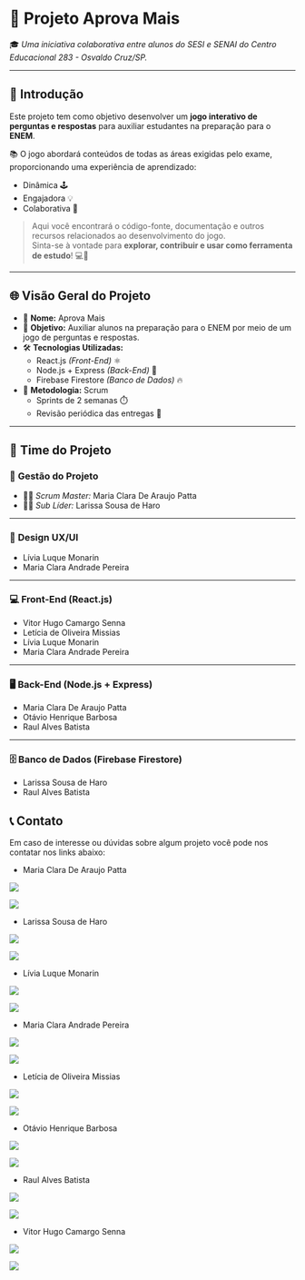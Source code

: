 # 🎯 Projeto **Aprova Mais**

🎓 *Uma iniciativa colaborativa entre alunos do SESI e SENAI do Centro Educacional 283 - Osvaldo Cruz/SP.*

---

## 🧠 **Introdução**

Este projeto tem como objetivo desenvolver um **jogo interativo de perguntas e respostas** para auxiliar estudantes na preparação para o **ENEM**.

📚 O jogo abordará conteúdos de todas as áreas exigidas pelo exame, proporcionando uma experiência de aprendizado:

- Dinâmica 🕹️  
- Engajadora 💡  
- Colaborativa 🤝  

> Aqui você encontrará o código-fonte, documentação e outros recursos relacionados ao desenvolvimento do jogo.  
Sinta-se à vontade para **explorar, contribuir e usar como ferramenta de estudo**! 💻📖

---

## 🌐 **Visão Geral do Projeto**

- 📛 **Nome:** Aprova Mais  
- 🎯 **Objetivo:** Auxiliar alunos na preparação para o ENEM por meio de um jogo de perguntas e respostas.  
- 🛠️ **Tecnologias Utilizadas:**
  - React.js *(Front-End)* ⚛️
  - Node.js + Express *(Back-End)* 🚀
  - Firebase Firestore *(Banco de Dados)* 🔥
- 🧪 **Metodologia:** Scrum  
  - Sprints de 2 semanas ⏱️  
  - Revisão periódica das entregas 📆  

---

## 👥 **Time do Projeto**

### 🧭 **Gestão do Projeto**
- 👩‍💼 *Scrum Master:* Maria Clara De Araujo Patta  
- 🧑‍💻 *Sub Líder:* Larissa Sousa de Haro

---

### 🎨 **Design UX/UI**
- Lívia Luque Monarin  
- Maria Clara Andrade Pereira

---

### 💻 **Front-End (React.js)**
- Vitor Hugo Camargo Senna  
- Letícia de Oliveira Missias  
- Lívia Luque Monarin  
- Maria Clara Andrade Pereira

---

### 🖥️ **Back-End (Node.js + Express)**
- Maria Clara De Araujo Patta  
- Otávio Henrique Barbosa  
- Raul Alves Batista

---

### 🗄️ **Banco de Dados (Firebase Firestore)**
- Larissa Sousa de Haro  
- Raul Alves Batista

## 📞 Contato
Em caso de interesse ou dúvidas sobre algum projeto você pode nos contatar nos links abaixo:

- Maria Clara De Araujo Patta 
<div>
<a href="https://www.instagram.com/clara_patta/?next=%2F" target="_blank"><img loading="lazy" src="https://img.shields.io/badge/-Instagram-%23E4405F?style=for-the-badge&logo=instagram&logoColor=white" target="_blank"></a>

<a href = "mailto:maria.patta@aluno.senai.br"><img loading="lazy" src="https://img.shields.io/badge/Gmail-D14836?style=for-the-badge&logo=gmail&logoColor=white" target="_blank"></a>
</div>

- Larissa Sousa de Haro  
<div>
<a href="https://www.instagram.com/lari.sdh_/" target="_blank"><img loading="lazy" src="https://img.shields.io/badge/-Instagram-%23E4405F?style=for-the-badge&logo=instagram&logoColor=white" target="_blank"></a>

<a href = "mailto:
larissa.haro@aluno.senai.br"><img loading="lazy" src="https://img.shields.io/badge/Gmail-D14836?style=for-the-badge&logo=gmail&logoColor=white" target="_blank"></a>
</div>

- Lívia Luque Monarin  
<div>
<a href="https://www.instagram.com/luk_luart/" target="_blank"><img loading="lazy" src="https://img.shields.io/badge/-Instagram-%23E4405F?style=for-the-badge&logo=instagram&logoColor=white" target="_blank"></a>

<a href = "mailto:livia.monarin@aluno.senai.br"><img loading="lazy" src="https://img.shields.io/badge/Gmail-D14836?style=for-the-badge&logo=gmail&logoColor=white" target="_blank"></a>
</div>

- Maria Clara Andrade Pereira
<div>
<a href="https://www.instagram.com/clara.andradep/" target="_blank"><img loading="lazy" src="https://img.shields.io/badge/-Instagram-%23E4405F?style=for-the-badge&logo=instagram&logoColor=white" target="_blank"></a>

<a href = "mailto:maria.c.pereira44@aluno.senai.br"><img loading="lazy" src="https://img.shields.io/badge/Gmail-D14836?style=for-the-badge&logo=gmail&logoColor=white" target="_blank"></a>
</div>

- Letícia de Oliveira Missias   
<div>
<a href="https://www.instagram.com/leticia_missias/" target="_blank"><img loading="lazy" src="https://img.shields.io/badge/-Instagram-%23E4405F?style=for-the-badge&logo=instagram&logoColor=white" target="_blank"></a>

<a href = "mailto:leticia.missias@aluno.senai.br"><img loading="lazy" src="https://img.shields.io/badge/Gmail-D14836?style=for-the-badge&logo=gmail&logoColor=white" target="_blank"></a>
</div>

- Otávio Henrique Barbosa  
<div>
<a href="https://www.instagram.com/otavioh.barbosa/" target="_blank"><img loading="lazy" src="https://img.shields.io/badge/-Instagram-%23E4405F?style=for-the-badge&logo=instagram&logoColor=white" target="_blank"></a>

<a href = "mailto:otavio.barbosa@aluno.senai.br"><img loading="lazy" src="https://img.shields.io/badge/Gmail-D14836?style=for-the-badge&logo=gmail&logoColor=white" target="_blank"></a>
</div>

- Raul Alves Batista
<div>
<a href="https://www.instagram.com/raul.batista.2/" target="_blank"><img loading="lazy" src="https://img.shields.io/badge/-Instagram-%23E4405F?style=for-the-badge&logo=instagram&logoColor=white" target="_blank"></a>

<a href = "mailto:raul.a.batista@aluno.senai.br"><img loading="lazy" src="https://img.shields.io/badge/Gmail-D14836?style=for-the-badge&logo=gmail&logoColor=white" target="_blank"></a>
</div>

- Vitor Hugo Camargo Senna  
<div>
<a href="https://www.instagram.com/sennavitor804/" target="_blank"><img loading="lazy" src="https://img.shields.io/badge/-Instagram-%23E4405F?style=for-the-badge&logo=instagram&logoColor=white" target="_blank"></a>

<a href = "mailto:vitor.senna@aluno.senai.br"><img loading="lazy" src="https://img.shields.io/badge/Gmail-D14836?style=for-the-badge&logo=gmail&logoColor=white" target="_blank"></a>
</div>
